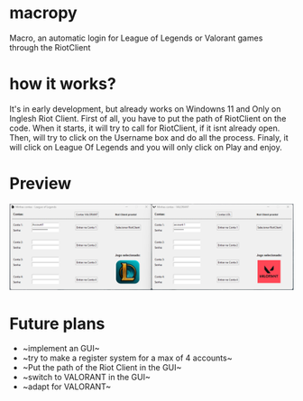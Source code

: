 # macropy
Macro, an automatic login for League of Legends or Valorant games through the RiotClient

# how it works?
It's in early development, but already works on Windowns 11 and
Only on Inglesh Riot Client.
First of all, you have to put the path of RiotClient on the code.
When it starts, it will try to call for RiotClient, if it isnt
already open. Then, will try to click on the Username box and do
all the process. Finaly, it will click on League Of Legends and
you will only click on Play and enjoy.

# Preview
![banner](https://github.com/arthurL-daSilva/macropy/blob/main/Img/Preview.png)

# Future plans
- ~implement an GUI~
- ~try to make a register system for a max of 4 accounts~
- ~Put the path of the Riot Client in the GUI~
- ~switch to VALORANT in the GUI~
- ~adapt for VALORANT~

